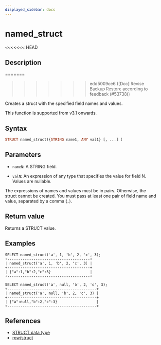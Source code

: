 ```yaml
---
displayed_sidebar: docs
---
```


# named_struct

<<<<<<< HEAD
## Description
=======

>>>>>>> edd5009ce6 ([Doc] Revise Backup Restore according to feedback (#53738))

Creates a struct with the specified field names and values.

This function is supported from v3.1 onwards.

## Syntax

```Haskell
STRUCT named_struct({STRING name1, ANY val1} [, ...] )
```

## Parameters

- `nameN`: A STRING field.

- `valN`: An expression of any type that specifies the value for field N. Values are nullable.

The expressions of names and values must be in pairs. Otherwise, the struct cannot be created. You must pass at least one pair of field name and value, separated by a comma (`,`).

## Return value

Returns a STRUCT value.

## Examples

```plain
SELECT named_struct('a', 1, 'b', 2, 'c', 3);
+--------------------------------------+
| named_struct('a', 1, 'b', 2, 'c', 3) |
+--------------------------------------+
| {"a":1,"b":2,"c":3}                  |
+--------------------------------------+

SELECT named_struct('a', null, 'b', 2, 'c', 3);
+-----------------------------------------+
| named_struct('a', null, 'b', 2, 'c', 3) |
+-----------------------------------------+
| {"a":null,"b":2,"c":3}                  |
+-----------------------------------------+
```

## References

- [STRUCT data type](../../data-types/semi_structured/STRUCT.md)
- [row/struct](row.md)

